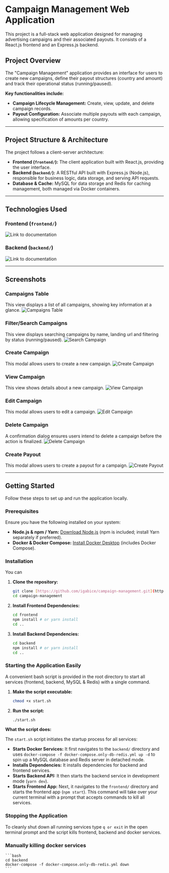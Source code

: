 # Campaign Management Web Application

This project is a full-stack web application designed for managing advertising campaigns and their associated payouts. It consists of a React.js frontend and an Express.js backend.

## Project Overview

The "Campaign Management" application provides an interface for users to create new campaigns, define their payout structures (country and amount) and track their operational status (running/paused).

**Key functionalities include:**
* **Campaign Lifecycle Management:** Create, view, update, and delete campaign records.
* **Payout Configuration:** Associate multiple payouts with each campaign, allowing specification of amounts per country.

---

## Project Structure & Architecture

The project follows a client-server architecture:
* **Frontend (`frontend/`):** The client application built with React.js, providing the user interface.
* **Backend (`backend/`):** A RESTful API built with Express.js (Node.js), responsible for business logic, data storage, and serving API requests.
* **Database & Cache:** MySQL for data storage and Redis for caching management, both managed via Docker containers.

---

## Technologies Used

### Frontend (`frontend/`) 
![Link to documentation](https://github.com/igabice/campaign-management/tree/main/frontend#readme)

### Backend (`backend/`)
![Link to documentation](https://github.com/igabice/campaign-management/tree/main/backend#readme)

---

## Screenshots

### Campaigns Table
This view displays a list of all campaigns, showing key information at a glance.
![Campaigns Table](https://github.com/igabice/campaign-management/blob/main/images/campains-table.png)

### Filter/Search Campaigns
This view displays searching campaigns by name, landing url and filtering by status (running/paused).
![Search Campaign](https://github.com/igabice/campaign-management/blob/main/images/search-campaign.png)

### Create Campaign
This modal allows users to create a new campaign.
![Create Campaign](https://github.com/igabice/campaign-management/blob/main/images/create-campaign.png)

### View Campaign
This view shows details about a new campaign.
![View Campaign](https://github.com/igabice/campaign-management/blob/main/images/view-campaign.png)

### Edit Campaign
This modal allows users to edit a campaign.
![Edit Campaign](https://github.com/igabice/campaign-management/blob/main/images/edit-campaign.png)

### Delete Campaign
A confirmation dialog ensures users intend to delete a campaign before the action is finalized.
![Delete Campaign](https://github.com/igabice/campaign-management/blob/main/images/delete-campaign.png)

### Create Payout
This modal allows users to create a payout for a campaign.
![Create Payout](https://github.com/igabice/campaign-management/blob/main/images/create-payout.png)


--- 

## Getting Started

Follow these steps to set up and run the application locally.

### Prerequisites

Ensure you have the following installed on your system:

* **Node.js & npm / Yarn:** [Download Node.js](https://nodejs.org/) (npm is included; install Yarn separately if preferred).
* **Docker & Docker Compose:** [Install Docker Desktop](https://www.docker.com/products/docker-desktop/) (includes Docker Compose).

### Installation

You can

1.  **Clone the repository:**
    ```bash
    git clone [https://github.com/igabice/campaign-management.git](https://github.com/igabice/campaign-management.git)
    cd campaign-management
    ```
2.  **Install Frontend Dependencies:**
    ```bash
    cd frontend
    npm install # or yarn install
    cd ..
    ```
3.  **Install Backend Dependencies:**
    ```bash
    cd backend
    npm install # or yarn install
    cd ..
    ```

### Starting the Application Easily

A convenient bash script is provided in the root directory to start all services (frontend, backend, MySQL & Redis) with a single command.

1.  **Make the script executable:**
    ```bash
    chmod +x start.sh
    ```
2.  **Run the script:**
    ```bash
    ./start.sh
    ```

**What the script does:**

The `start.sh` script initiates the startup process for all services:

* **Starts Docker Services:** It first navigates to the `backend/` directory and uses `docker-compose -f docker-compose.only-db-redis.yml up -d` to spin up a MySQL database and Redis server in detached mode.
* **Installs Dependencies:** It installs dependencies for backend and frontend services.
* **Starts Backend API:** It then starts the  backend service in development mode (`yarn dev`).
* **Starts Frontend App:** Next, it navigates to the `frontend/` directory and starts the frontend app (`npm start`). This command will take over your current terminal with a prompt that accepts commands to kill all services.

### Stopping the Application

To cleanly shut down all running services type `q or exit` in the open terminal prompt and the script kills frontend, backend and docker services.


### Manually killing docker services

    ```bash
    cd backend
    docker-compose -f docker-compose.only-db-redis.yml down
    ```


